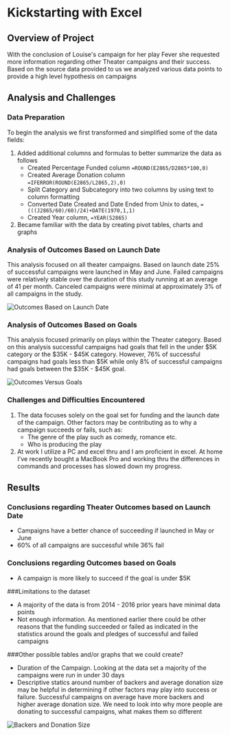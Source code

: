 # Kickstarting with Excel

## Overview of Project
With the conclusion of Louise's campaign for her play Fever she requested more information regarding other Theater campaigns and their success.  Based on the source data provided to us we analyzed various data points to provide a high level hypothesis on campaigns

## Analysis and Challenges

### Data Preparation
To begin the analysis we first transformed and simplified some of the data fields:
1. Added additional columns and formulas to better summarize the data as follows
   * Created Percentage Funded column `=ROUND(E2865/D2865*100,0)`
   * Created Average Donation column `=IFERROR(ROUND(E2865/L2865,2),0)`
   * Split Category and Subcategory into two columns by using text to column formatting
   * Converted Date Created and Date Ended from Unix to dates, `=(((J2865/60)/60)/24)+DATE(1970,1,1)`
   * Created Year column, `=YEAR(S2865)`
2. Became familiar with the data by creating pivot tables, charts and graphs

### Analysis of Outcomes Based on Launch Date
This analysis focused on all theater campaigns.  Based on launch date 25% of successful campaigns were launched in May and June.  Failed campaigns were relatively stable over the duration of this study running at an average of 41 per month.  Canceled campaigns were minimal at approximately 3% of all campaigns in the study.

![Outcomes Based on Launch Date](/katrina356/kickstarter-analysis/Resources/Theater_Outcomes_vs_Launch.png "Theater Outcomes")

### Analysis of Outcomes Based on Goals
This analysis focused primarily on plays within the Theater category.  Based on this analysis successful campaigns had goals that fell in the under $5K category or the $35K - $45K category.  However, 76% of successful campaigns had goals less than $5K while only 8% of successful campaigns had goals between the $35K - $45K goal. 

![Outcomes Versus Goals](/katrina356/kickstarter-analysis/Resources/Outcomes_vs_Goals.png "Outcomes vs Goals")

### Challenges and Difficulties Encountered
1. The data focuses solely on the goal set for funding and the launch date of the campaign.  Other factors may be contributing as to why a campaign succeeds or fails, such as:
   * The genre of the play such as comedy, romance etc.
   * Who is producing the play
2. At work I utilize a PC and excel thru and I am proficient in excel.  At home I've recently bought a MacBook Pro and working thru the differences in commands and processes has slowed down my progress.  

## Results

### Conclusions regarding Theater Outcomes based on Launch Date
- Campaigns have a better chance of succeeding if launched in May or June
- 60% of all campaigns are successful while 36% fail

### Conclusions regarding Outcomes based on Goals
- A campaign is more likely to succeed if the goal is under $5K

###Limitations to the dataset
- A majority of the data is from 2014 - 2016 prior years have minimal data points
- Not enough information.  As mentioned earlier there could be other reasons that the funding succeeded or failed as indicated in the statistics around the goals and pledges of successful and failed campaigns

###Other possible tables and/or graphs that we could create?
  * Duration of the Campaign.  Looking at the data set a majority of the campaigns were run in under 30 days
  * Descriptive statics around number of backers and average donation size may be helpful in determining if other factors may play into success or failure.  Successful campaigns on average have more backers and higher average donation size.  We need to look into why more people are donating to successful campaigns, what makes them so different

![Backers and Donation Size](Backers_and_Donation_Size.png)


